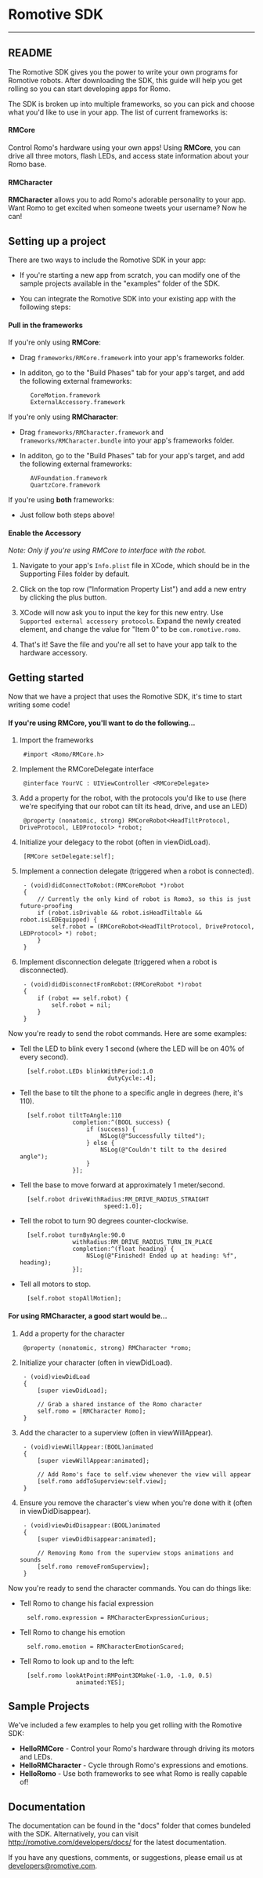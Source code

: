 # Romotive SDK
---
## README

The Romotive SDK gives you the power to write your own programs for Romotive robots. After downloading the SDK, this guide will help you get rolling so you can start developing apps for Romo.

The SDK is broken up into multiple frameworks, so you can pick and choose what you'd like to use in your app. The list of current frameworks is:

#### RMCore
Control Romo's hardware using your own apps! Using **RMCore**, you can drive all three motors, flash LEDs, and access state information about your Romo base.

#### RMCharacter
**RMCharacter** allows you to add Romo's adorable personality to your app. Want Romo to get excited when someone tweets your username? Now he can!

## Setting up a project
There are two ways to include the Romotive SDK in your app:

- If you're starting a new app from scratch, you can modify one of the sample projects available in the "examples" folder of the SDK.

- You can integrate the Romotive SDK into your existing app with the following steps:

#### Pull in the frameworks

If you're only using **RMCore**:

- Drag `frameworks/RMCore.framework` into your app's frameworks folder.
- In additon, go to the "Build Phases" tab for your app's target, and add the following external frameworks:

         CoreMotion.framework
         ExternalAccessory.framework

If you're only using **RMCharacter**:

- Drag `frameworks/RMCharacter.framework` and `frameworks/RMCharacter.bundle` into your app's frameworks folder.
- In additon, go to the "Build Phases" tab for your app's target, and add the following external frameworks:

         AVFoundation.framework
         QuartzCore.framework

If you're using **both** frameworks:

- Just follow both steps above!

#### Enable the Accessory

*Note: Only if you're using RMCore to interface with the robot.*

1. Navigate to your app's <code>Info.plist</code> file in XCode, which should be in the Supporting Files folder by default.

2. Click on the top row ("Information Property List") and add a new entry by clicking the plus button.

3. XCode will now ask you to input the key for this new entry. Use `Supported external accessory protocols`. Expand the newly created element, and change the value for "Item 0" to be `com.romotive.romo`.

4. That's it! Save the file and you're all set to have your app talk to the hardware accessory.

## Getting started
Now that we have a project that uses the Romotive SDK, it's time to start writing some code!

#### If you're using RMCore, you'll want to do the following...

1. Import the frameworks

        #import <Romo/RMCore.h>

2. Implement the RMCoreDelegate interface

        @interface YourVC : UIViewController <RMCoreDelegate>

3. Add a property for the robot, with the protocols you'd like to use (here we're specifying that our robot can tilt its head, drive, and use an LED)
        
        @property (nonatomic, strong) RMCoreRobot<HeadTiltProtocol, DriveProtocol, LEDProtocol> *robot;

4. Initialize your delegacy to the robot (often in viewDidLoad).
    
        [RMCore setDelegate:self];
    
5. Implement a connection delegate (triggered when a robot is connected).

        - (void)didConnectToRobot:(RMCoreRobot *)robot
        {  
            // Currently the only kind of robot is Romo3, so this is just future-proofing
            if (robot.isDrivable && robot.isHeadTiltable && robot.isLEDEquipped) {
                self.robot = (RMCoreRobot<HeadTiltProtocol, DriveProtocol, LEDProtocol> *) robot;
            }
        }
    
6. Implement disconnection delegate (triggered when a robot is disconnected).

        - (void)didDisconnectFromRobot:(RMCoreRobot *)robot
        {
            if (robot == self.robot) {
                self.robot = nil;
            }
        }
    
Now you're ready to send the robot commands. Here are some examples:
                            
- Tell the LED to blink every 1 second (where the LED will be on 40% of every second).

        [self.robot.LEDs blinkWithPeriod:1.0 
                               dutyCycle:.4];
    
- Tell the base to tilt the phone to a specific angle in degrees (here, it's 110).

        [self.robot tiltToAngle:110
                     completion:^(BOOL success) {
                         if (success) {
                             NSLog(@"Successfully tilted");
                         } else {
                             NSLog(@"Couldn't tilt to the desired angle");
                         }
                     }];
    
- Tell the base to move forward at approximately 1 meter/second.

        [self.robot driveWithRadius:RM_DRIVE_RADIUS_STRAIGHT
                              speed:1.0];
        
- Tell the robot to turn 90 degrees counter-clockwise.

        [self.robot turnByAngle:90.0
                     withRadius:RM_DRIVE_RADIUS_TURN_IN_PLACE
                     completion:^(float heading) {
                         NSLog(@"Finished! Ended up at heading: %f", heading);
                     }];
        
- Tell all motors to stop.

        [self.robot stopAllMotion];

#### For using RMCharacter, a good start would be...

1. Add a property for the character

        @property (nonatomic, strong) RMCharacter *romo;

2. Initialize your character (often in viewDidLoad).

        - (void)viewDidLoad
        {
            [super viewDidLoad];
            
            // Grab a shared instance of the Romo character
            self.romo = [RMCharacter Romo];
        }

3. Add the character to a superview (often in viewWillAppear).

        - (void)viewWillAppear:(BOOL)animated
        {
            [super viewWillAppear:animated];
            
            // Add Romo's face to self.view whenever the view will appear
            [self.romo addToSuperview:self.view];
        }
    
4. Ensure you remove the character's view when you're done with it (often in viewDidDisappear).

        - (void)viewDidDisappear:(BOOL)animated
        {
            [super viewDidDisappear:animated];
            
            // Removing Romo from the superview stops animations and sounds
            [self.romo removeFromSuperview];
        }
        
Now you're ready to send the character commands. You can do things like:

- Tell Romo to change his facial expression

        self.romo.expression = RMCharacterExpressionCurious;
                                    
- Tell Romo to change his emotion
    
        self.romo.emotion = RMCharacterEmotionScared;

- Tell Romo to look up and to the left:

        [self.romo lookAtPoint:RMPoint3DMake(-1.0, -1.0, 0.5) 
                      animated:YES];

## Sample Projects
We've included a few examples to help you get rolling with the Romotive SDK:

- **HelloRMCore** - Control your Romo's hardware through driving its motors and LEDs.
- **HelloRMCharacter** - Cycle through Romo's expressions and emotions.
- **HelloRomo** - Use both frameworks to see what Romo is really capable of!

## Documentation
The documentation can be found in the "docs" folder that comes bundeled with the SDK. Alternatively, you can visit <http://romotive.com/developers/docs/> for the latest documentation.
                    
If you have any questions, comments, or suggestions, please email us at <developers@romotive.com>.
